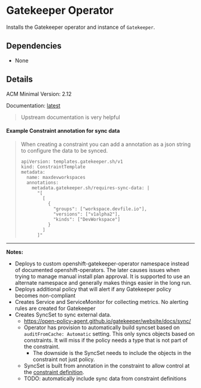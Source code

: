 # Gatekeeper Operator
Installs the Gatekeeper operator and instance of `Gatekeeper`.


## Dependencies
  - None

## Details
ACM Minimal Version: 2.12

Documentation: [latest](https://docs.redhat.com/en/documentation/red_hat_advanced_cluster_management_for_kubernetes/latest/html-single/governance/index#gk-operator-overview)
> Upstream documentation is very helpful

#### **Example Constraint annotation for sync data**
  > When creating a constraint you can add a annotation as a json string to configure the data to be synced.
  > ```
  > apiVersion: templates.gatekeeper.sh/v1
  > kind: ConstraintTemplate
  > metadata:
  >   name: maxdevworkspaces
  >   annotations:
  >     metadata.gatekeeper.sh/requires-sync-data: |
  >       "[
  >         [
  >           {
  >             "groups": ["workspace.devfile.io"],
  >             "versions": ["v1alpha2"],
  >             "kinds": ["DevWorkspace"]
  >           }
  >         ]
  >       ]"
  > ```

---
**Notes:**
  - Deploys to custom openshift-gatekeeper-operator namespace instead of documented openshift-operators.  The later causes issues when trying to manage manual install plan approval.  It is supported to use an alternate namespace and generally makes things easier in the long run.
  - Deploys additional policy that will alert if any Gatekeeper policy becomes non-compliant
  - Creates Service and ServiceMonitor for collecting metrics.  No alerting rules are created for Gatekeeper
  - Creates SyncSet to sync external data.
    - https://open-policy-agent.github.io/gatekeeper/website/docs/sync/
    - Operator has provision to automatically build syncset based on `auditFromCache: Automatic` setting.  This only syncs objects based on constraints.  It will miss if the policy needs a type that is not part of the constraint.
      - The downside is the SyncSet needs to include the objects in the constraint not just policy.
    - SyncSet is built from annotation in the constraint to allow control at the [constraint definition](#example-constraint-annotation-for-sync-data).
    - TODO: automatically include sync data from constraint definitions
